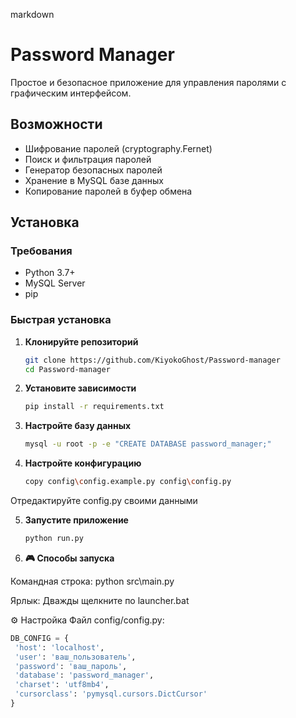 markdown
# Password Manager

Простое и безопасное приложение для управления паролями с графическим интерфейсом.

##  Возможности

- Шифрование паролей (cryptography.Fernet)
- Поиск и фильтрация паролей
- Генератор безопасных паролей
- Хранение в MySQL базе данных
- Копирование паролей в буфер обмена

##  Установка

### Требования
- Python 3.7+
- MySQL Server
- pip

### Быстрая установка

1. **Клонируйте репозиторий**
   ```bash
   git clone https://github.com/KiyokoGhost/Password-manager
   cd Password-manager

2. **Установите зависимости**

   ```bash
   pip install -r requirements.txt

3. **Настройте базу данных**

   ```bash
   mysql -u root -p -e "CREATE DATABASE password_manager;"

4. **Настройте конфигурацию**

   ```bash
   copy config\config.example.py config\config.py

Отредактируйте config.py своими данными

5. **Запустите приложение**

   ```bash
   python run.py

6. **🎮 Способы запуска**

Командная строка: python src\main.py

Ярлык: Дважды щелкните по launcher.bat


⚙️ Настройка
Файл config/config.py:

   ```python
DB_CONFIG = {
    'host': 'localhost',
    'user': 'ваш_пользователь',
    'password': 'ваш_пароль', 
    'database': 'password_manager',
    'charset': 'utf8mb4',
    'cursorclass': 'pymysql.cursors.DictCursor'
}
